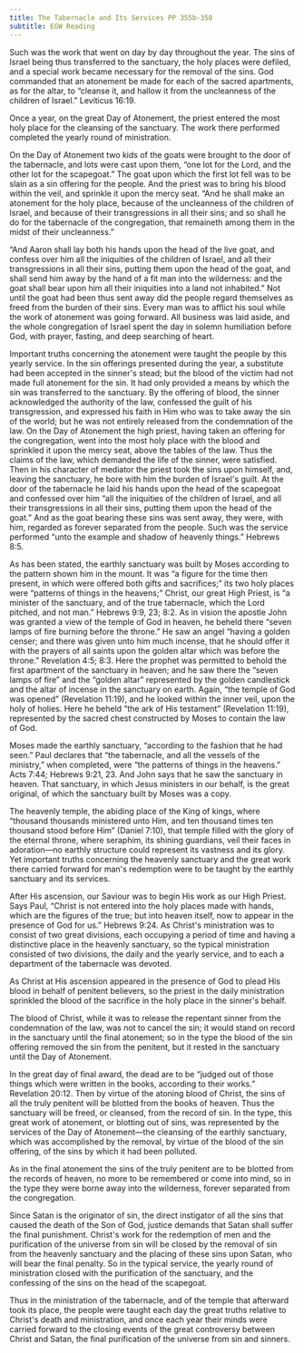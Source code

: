 ```yaml
---
title: The Tabernacle and Its Services PP 355b-358
subtitle: EGW Reading
---
```


Such was the work that went on day by day throughout the year. The sins of Israel being thus transferred to the sanctuary, the holy places were defiled, and a special work became necessary for the removal of the sins. God commanded that an atonement be made for each of the sacred apartments, as for the altar, to “cleanse it, and hallow it from the uncleanness of the children of Israel.” Leviticus 16:19.

Once a year, on the great Day of Atonement, the priest entered the most holy place for the cleansing of the sanctuary. The work there performed completed the yearly round of ministration.

On the Day of Atonement two kids of the goats were brought to the door of the tabernacle, and lots were cast upon them, “one lot for the Lord, and the other lot for the scapegoat.” The goat upon which the first lot fell was to be slain as a sin offering for the people. And the priest was to bring his blood within the veil, and sprinkle it upon the mercy seat. “And he shall make an atonement for the holy place, because of the uncleanness of the children of Israel, and because of their transgressions in all their sins; and so shall he do for the tabernacle of the congregation, that remaineth among them in the midst of their uncleanness.”

“And Aaron shall lay both his hands upon the head of the live goat, and confess over him all the iniquities of the children of Israel, and all their transgressions in all their sins, putting them upon the head of the goat, and shall send him away by the hand of a fit man into the wilderness: and the goat shall bear upon him all their iniquities into a land not inhabited.” Not until the goat had been thus sent away did the people regard themselves as freed from the burden of their sins. Every man was to afflict his soul while the work of atonement was going forward. All business was laid aside, and the whole congregation of Israel spent the day in solemn humiliation before God, with prayer, fasting, and deep searching of heart.

Important truths concerning the atonement were taught the people by this yearly service. In the sin offerings presented during the year, a substitute had been accepted in the sinner's stead; but the blood of the victim had not made full atonement for the sin. It had only provided a means by which the sin was transferred to the sanctuary. By the offering of blood, the sinner acknowledged the authority of the law, confessed the guilt of his transgression, and expressed his faith in Him who was to take away the sin of the world; but he was not entirely released from the condemnation of the law. On the Day of Atonement the high priest, having taken an offering for the congregation, went into the most holy place with the blood and sprinkled it upon the mercy seat, above the tables of the law. Thus the claims of the law, which demanded the life of the sinner, were satisfied. Then in his character of mediator the priest took the sins upon himself, and, leaving the sanctuary, he bore with him the burden of Israel's guilt. At the door of the tabernacle he laid his hands upon the head of the scapegoat and confessed over him “all the iniquities of the children of Israel, and all their transgressions in all their sins, putting them upon the head of the goat.” And as the goat bearing these sins was sent away, they were, with him, regarded as forever separated from the people. Such was the service performed “unto the example and shadow of heavenly things.” Hebrews 8:5.

As has been stated, the earthly sanctuary was built by Moses according to the pattern shown him in the mount. It was “a figure for the time then present, in which were offered both gifts and sacrifices;” its two holy places were “patterns of things in the heavens;” Christ, our great High Priest, is “a minister of the sanctuary, and of the true tabernacle, which the Lord pitched, and not man.” Hebrews 9:9, 23; 8:2. As in vision the apostle John was granted a view of the temple of God in heaven, he beheld there “seven lamps of fire burning before the throne.” He saw an angel “having a golden censer; and there was given unto him much incense, that he should offer it with the prayers of all saints upon the golden altar which was before the throne.” Revelation 4:5; 8:3. Here the prophet was permitted to behold the first apartment of the sanctuary in heaven; and he saw there the “seven lamps of fire” and the “golden altar” represented by the golden candlestick and the altar of incense in the sanctuary on earth. Again, “the temple of God was opened” (Revelation 11:19), and he looked within the inner veil, upon the holy of holies. Here he beheld “the ark of His testament” (Revelation 11:19), represented by the sacred chest constructed by Moses to contain the law of God.

Moses made the earthly sanctuary, “according to the fashion that he had seen.” Paul declares that “the tabernacle, and all the vessels of the ministry,” when completed, were “the patterns of things in the heavens.” Acts 7:44; Hebrews 9:21, 23. And John says that he saw the sanctuary in heaven. That sanctuary, in which Jesus ministers in our behalf, is the great original, of which the sanctuary built by Moses was a copy.

The heavenly temple, the abiding place of the King of kings, where “thousand thousands ministered unto Him, and ten thousand times ten thousand stood before Him” (Daniel 7:10), that temple filled with the glory of the eternal throne, where seraphim, its shining guardians, veil their faces in adoration—no earthly structure could represent its vastness and its glory. Yet important truths concerning the heavenly sanctuary and the great work there carried forward for man's redemption were to be taught by the earthly sanctuary and its services.

After His ascension, our Saviour was to begin His work as our High Priest. Says Paul, “Christ is not entered into the holy places made with hands, which are the figures of the true; but into heaven itself, now to appear in the presence of God for us.” Hebrews 9:24. As Christ's ministration was to consist of two great divisions, each occupying a period of time and having a distinctive place in the heavenly sanctuary, so the typical ministration consisted of two divisions, the daily and the yearly service, and to each a department of the tabernacle was devoted.

As Christ at His ascension appeared in the presence of God to plead His blood in behalf of penitent believers, so the priest in the daily ministration sprinkled the blood of the sacrifice in the holy place in the sinner's behalf.

The blood of Christ, while it was to release the repentant sinner from the condemnation of the law, was not to cancel the sin; it would stand on record in the sanctuary until the final atonement; so in the type the blood of the sin offering removed the sin from the penitent, but it rested in the sanctuary until the Day of Atonement.

In the great day of final award, the dead are to be “judged out of those things which were written in the books, according to their works.” Revelation 20:12. Then by virtue of the atoning blood of Christ, the sins of all the truly penitent will be blotted from the books of heaven. Thus the sanctuary will be freed, or cleansed, from the record of sin. In the type, this great work of atonement, or blotting out of sins, was represented by the services of the Day of Atonement—the cleansing of the earthly sanctuary, which was accomplished by the removal, by virtue of the blood of the sin offering, of the sins by which it had been polluted.

As in the final atonement the sins of the truly penitent are to be blotted from the records of heaven, no more to be remembered or come into mind, so in the type they were borne away into the wilderness, forever separated from the congregation.

Since Satan is the originator of sin, the direct instigator of all the sins that caused the death of the Son of God, justice demands that Satan shall suffer the final punishment. Christ's work for the redemption of men and the purification of the universe from sin will be closed by the removal of sin from the heavenly sanctuary and the placing of these sins upon Satan, who will bear the final penalty. So in the typical service, the yearly round of ministration closed with the purification of the sanctuary, and the confessing of the sins on the head of the scapegoat.

Thus in the ministration of the tabernacle, and of the temple that afterward took its place, the people were taught each day the great truths relative to Christ's death and ministration, and once each year their minds were carried forward to the closing events of the great controversy between Christ and Satan, the final purification of the universe from sin and sinners.